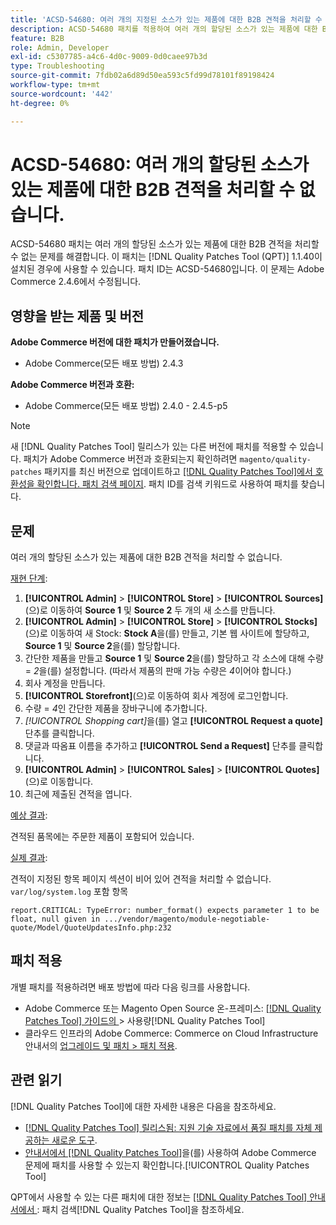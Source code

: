 ```yaml
---
title: 'ACSD-54680: 여러 개의 지정된 소스가 있는 제품에 대한 B2B 견적을 처리할 수 없음'
description: ACSD-54680 패치를 적용하여 여러 개의 할당된 소스가 있는 제품에 대한 B2B 견적을 처리할 수 없는 Adobe Commerce 문제를 해결합니다.
feature: B2B
role: Admin, Developer
exl-id: c5307785-a4c6-4d0c-9009-0d0caee97b3d
type: Troubleshooting
source-git-commit: 7fdb02a6d89d50ea593c5fd99d78101f89198424
workflow-type: tm+mt
source-wordcount: '442'
ht-degree: 0%

---
```


# ACSD-54680: 여러 개의 할당된 소스가 있는 제품에 대한 B2B 견적을 처리할 수 없습니다.

ACSD-54680 패치는 여러 개의 할당된 소스가 있는 제품에 대한 B2B 견적을 처리할 수 없는 문제를 해결합니다. 이 패치는 [!DNL Quality Patches Tool (QPT)] 1.1.40이 설치된 경우에 사용할 수 있습니다. 패치 ID는 ACSD-54680입니다. 이 문제는 Adobe Commerce 2.4.6에서 수정됩니다.

## 영향을 받는 제품 및 버전

**Adobe Commerce 버전에 대한 패치가 만들어졌습니다.**

* Adobe Commerce(모든 배포 방법) 2.4.3

**Adobe Commerce 버전과 호환:**

* Adobe Commerce(모든 배포 방법) 2.4.0 - 2.4.5-p5

>[!NOTE]
>
>새 [!DNL Quality Patches Tool] 릴리스가 있는 다른 버전에 패치를 적용할 수 있습니다. 패치가 Adobe Commerce 버전과 호환되는지 확인하려면 `magento/quality-patches` 패키지를 최신 버전으로 업데이트하고 [[!DNL Quality Patches Tool]에서 호환성을 확인합니다. 패치 검색 페이지](https://experienceleague.adobe.com/tools/commerce-quality-patches/index.html?lang=ko). 패치 ID를 검색 키워드로 사용하여 패치를 찾습니다.

## 문제

여러 개의 할당된 소스가 있는 제품에 대한 B2B 견적을 처리할 수 없습니다.

<u>재현 단계</u>:

1. **[!UICONTROL Admin]** > **[!UICONTROL Store]** > **[!UICONTROL Sources]**(으)로 이동하여 **Source 1** 및 **Source 2** 두 개의 새 소스를 만듭니다.
1. **[!UICONTROL Admin]** > **[!UICONTROL Store]** > **[!UICONTROL Stocks]**(으)로 이동하여 새 Stock: **Stock A**&#x200B;을(를) 만들고, 기본 웹 사이트에 할당하고, **Source 1** 및 **Source 2**&#x200B;을(를) 할당합니다.
1. 간단한 제품을 만들고 **Source 1** 및 **Source 2**&#x200B;을(를) 할당하고 각 소스에 대해 수량 = *2*&#x200B;을(를) 설정합니다. (따라서 제품의 판매 가능 수량은 *4*&#x200B;이어야 합니다.)
1. 회사 계정을 만듭니다.
1. **[!UICONTROL Storefront]**(으)로 이동하여 회사 계정에 로그인합니다.
1. 수량 = *4*&#x200B;인 간단한 제품을 장바구니에 추가합니다.
1. *[!UICONTROL Shopping cart]*&#x200B;을(를) 열고 **[!UICONTROL Request a quote]** 단추를 클릭합니다.
1. 댓글과 따옴표 이름을 추가하고 **[!UICONTROL Send a Request]** 단추를 클릭합니다.
1. **[!UICONTROL Admin]** > **[!UICONTROL Sales]** > **[!UICONTROL Quotes]**(으)로 이동합니다.
1. 최근에 제출된 견적을 엽니다.

<u>예상 결과</u>:

견적된 품목에는 주문한 제품이 포함되어 있습니다.

<u>실제 결과</u>:

견적이 지정된 항목 페이지 섹션이 비어 있어 견적을 처리할 수 없습니다.
`var/log/system.log` 포함 항목

```
report.CRITICAL: TypeError: number_format() expects parameter 1 to be float, null given in .../vendor/magento/module-negotiable-quote/Model/QuoteUpdatesInfo.php:232
```

## 패치 적용

개별 패치를 적용하려면 배포 방법에 따라 다음 링크를 사용합니다.

* Adobe Commerce 또는 Magento Open Source 온-프레미스: [[!DNL Quality Patches Tool]  가이드의 ](/help/tools/quality-patches-tool/usage.md)> 사용량[!DNL Quality Patches Tool]
* 클라우드 인프라의 Adobe Commerce: Commerce on Cloud Infrastructure 안내서의 [업그레이드 및 패치 > 패치 적용](https://experienceleague.adobe.com/docs/commerce-cloud-service/user-guide/develop/upgrade/apply-patches.html?lang=ko).

## 관련 읽기

[!DNL Quality Patches Tool]에 대한 자세한 내용은 다음을 참조하세요.

* [[!DNL Quality Patches Tool] 릴리스됨: 지원 기술 자료에서 품질 패치를 자체 제공하는 새로운 도구](https://experienceleague.adobe.com/ko/docs/commerce-operations/tools/quality-patches-tool/quality-patches-tool-to-self-serve-quality-patches).
* [ 안내서에서  [!DNL Quality Patches Tool]](/help/tools/quality-patches-tool/patches-available-in-qpt/check-patch-for-magento-issue-with-magento-quality-patches.md)을(를) 사용하여 Adobe Commerce 문제에 패치를 사용할 수 있는지 확인합니다.[!UICONTROL Quality Patches Tool]


QPT에서 사용할 수 있는 다른 패치에 대한 정보는 [[!DNL Quality Patches Tool] 안내서에서 ](https://experienceleague.adobe.com/tools/commerce-quality-patches/index.html?lang=ko): 패치 검색[!DNL Quality Patches Tool]을 참조하세요.
